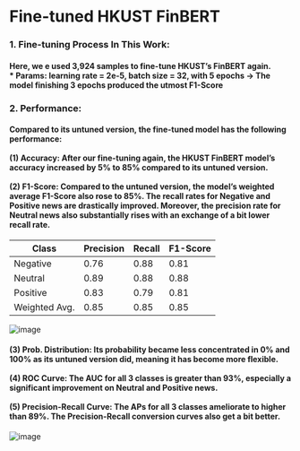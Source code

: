# Fine-tuned HKUST FinBERT

### 1. Fine-tuning Process In This Work:
#### Here, we e used 3,924 samples to fine-tune HKUST’s FinBERT again. <br> * Params: learning rate = 2e-5, batch size = 32, with 5 epochs -> The model finishing 3 epochs produced the utmost F1-Score

### 2. Performance:
#### Compared to its untuned version, the fine-tuned model has the following performance: <br><br> (1) Accuracy: After our fine-tuning again, the HKUST FinBERT model’s accuracy increased by 5% to 85% compared to its untuned version. <br><br> (2) F1-Score: Compared to the untuned version, the model’s weighted average F1-Score also rose to 85%. The recall rates for Negative and Positive news are drastically improved. Moreover, the precision rate for Neutral news also substantially rises with an exchange of a bit lower recall rate.

| Class         | Precision | Recall | F1-Score |
|---------------|-----------|--------|----------|
| Negative      | 0.76      | 0.88   | 0.81     |
| Neutral       | 0.89      | 0.88   | 0.88     |
| Positive      | 0.83      | 0.79   | 0.81     |
| Weighted Avg. | 0.85      | 0.85   | 0.85     |

![image](https://user-images.githubusercontent.com/92542287/220286595-16f9154e-25bd-4edf-b13e-4096b10652a3.png)

#### (3) Prob. Distribution: Its probability became less concentrated in 0% and 100% as its untuned version did, meaning it has become more flexible. <br><br> (4) ROC Curve: The AUC for all 3 classes is greater than 93%, especially a significant improvement on Neutral and Positive news. <br><br> (5) Precision-Recall Curve: The APs for all 3 classes ameliorate to higher than 89%. The Precision-Recall conversion curves also get a bit better.

![image](https://user-images.githubusercontent.com/92542287/220286651-2badcb37-2d77-4244-bbb1-4333c331c9a8.png)
